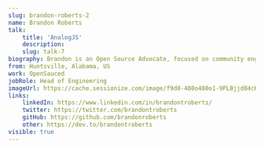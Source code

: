 ```yaml
---
slug: brandon-roberts-2
name: Brandon Roberts
talk: 
    title: 'AnalogJS'
    description: 
    slug: talk-7
biography: Brandon is an Open Source Advocate, focused on community engagement, content creation, and collaboration. He enjoys learning new things, helping other developers be successful, speaking at conferences, and contributing to open source. He is a GDE, technical writer, and a maintainer of the NgRx project, and creator of AnalogJS.
from: Huntsville, Alabama, US
work: OpenSauced
jobRole: Head of Engineering
imageUrl: https://cache.sessionize.com/image/f9d8-400o400o1-9PLBjjd84cKbTHVy9wQnvt.jpeg
links:
    linkedIn: https://www.linkedin.com/in/brandontroberts/
    twitter: https://twitter.com/brandontroberts
    gitHub: https://github.com/brandonroberts
    other: https://dev.to/brandontroberts
visible: true
---
```

